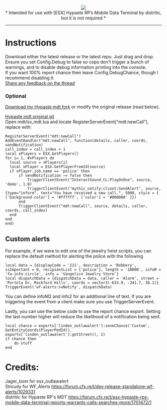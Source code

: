 <p align="center"><img src="https://i.imgur.com/Ome5KDF.png"/><br>
* Intended for use with [ESX] Hypaste RP’s Mobile Data Terminal by distritic, but it is not required *</p>
<hr>


# Instructions
Download either the latest release or the latest repo. Just drag and drop.  
Ensure you set Config.Debug to false so cops don't trigger a bunch of warnings, and to disable debug information printing into the console.  
If you want 100% report chance then leave Config.DebugChance, though I recommend disabling it.  
[Share any feedback on the thread](https://forum.cfx.re/t/esx-outlawalert-wildfire-alerts-and-hypaste-mdt-integration/)

### Optional
<a href='https://github.com/thelindat/mdt'>Download my Hypaste mdt fork</a> or modify the original release (read below).  

<a href='https://github.com/distritic/mdt/'>Hypaste mdt original git</a>  
Open mdt/sv_mdt.lua and locate RegisterServerEvent("mdt:newCall"), replace with:  
  ```
RegisterServerEvent("mdt:newCall")
AddEventHandler("mdt:newCall", function(details, caller, coords, sendNotification)
  call_index = call_index + 1
  local xPlayers = ESX.GetPlayers()
  for i= 1, #xPlayers do
  	local source = xPlayers[i]
  	local xPlayer = ESX.GetPlayerFromId(source)
  	if xPlayer.job.name == 'police' then
		if sendNotification ~= false then
			TriggerClientEvent("InteractSound_CL:PlayOnOne", source, 'demo', 1.0)
			TriggerClientEvent("mythic_notify:client:SendAlert", source, {type="inform", text="You have received a new call.", 5000, style = { ['background-color'] = '#ffffff', ['color'] = '#000000' }})
		end
  		TriggerClientEvent("mdt:newCall", source, details, caller, coords, call_index)
  	end
  end
end)
```  

## Custom alerts  
For example, if we were to edit one of the jewelry heist scripts, you can replace the default method for alerting the police with the following
```
local data = {displayCode = '211', description = 'Robbery', isImportant = 0, recipientList = {'police'}, length = '10000', infoM = 'fa-info-circle', info = 'Vangelico Jewelry Store'}
local dispatchData = {dispatchData = data, caller = 'Alarm', street = 'Portola Dr, Rockford Hills', coords = vector3(-633.9, -241.7, 38.1)}
TriggerEvent('wf-alerts:svNotify', dispatchData)
```
You can define infoM2 and info2 for an additional line of text. If you are triggering the event from a client make sure you use TriggerServerEvent.

Lastly, you can use the below code to use the report chance export. Setting the last number higher will reduce the likelihood of a notification being sent.
```
local chance = exports['linden_outlawalert']:zoneChance('Custom', GetEntityCoords(PlayerPedId(), exports['linden_outlawalert']:getStreet(), 2)
if chance then
	do stuff
end
```


# Credits:

  Jager_bom for esx_outlawalert  
  Stroudy for WF_Alerts https://forum.cfx.re/t/dev-release-standalone-wf-alerts/1029331  
  distritic for Hypaste RP's MDT https://forum.cfx.re/t/esx-hypaste-rps-mobile-data-terminal-reports-warrants-calls-searches-more/1701472/1 
